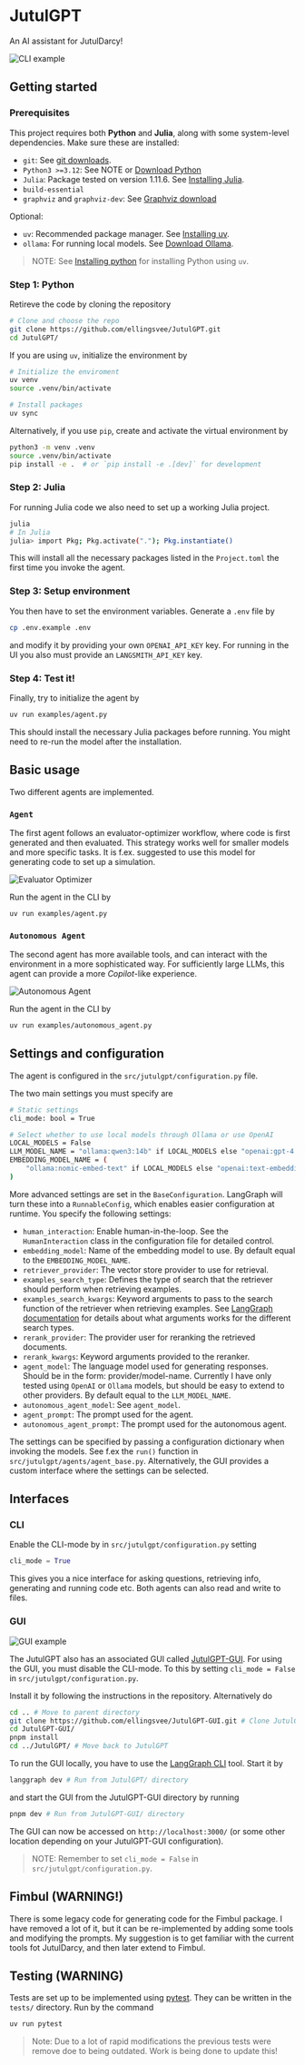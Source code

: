# JutulGPT

An AI assistant for JutulDarcy!

![CLI example](media/JutulGPT_CLI.png "CLI example")

## Getting started

### Prerequisites

This project requires both **Python** and **Julia**, along with some system-level dependencies. Make sure these are installed:
- `git`: See [git downloads](https://git-scm.com/downloads).
- `Python3 >=3.12`: See NOTE or [Download Python](https://www.python.org/downloads/)
- `Julia`: Package tested on version 1.11.6. See [Installing Julia](https://julialang.org/install/).
- `build-essential`
- `graphviz` and `graphviz-dev`: See [Graphviz download](https://graphviz.org/download/)

Optional:
- `uv`: Recommended package manager. See [Installing uv](https://docs.astral.sh/uv/getting-started/installation/).
- `ollama`: For running local models. See [Download Ollama](https://ollama.com/download).

> NOTE: See [Installing python](https://docs.astral.sh/uv/guides/install-python/) for installing Python using `uv`. 



### Step 1: Python
Retireve the code by cloning the repository
```bash
# Clone and choose the repo
git clone https://github.com/ellingsvee/JutulGPT.git
cd JutulGPT/
```
If you are using `uv`, initialize the environment by
```bash
# Initialize the enviroment
uv venv
source .venv/bin/activate

# Install packages
uv sync
```

Alternatively, if you use `pip`, create and activate the virtual environment by
```bash
python3 -m venv .venv
source .venv/bin/activate
pip install -e .  # or `pip install -e .[dev]` for development
```
### Step 2: Julia
For running Julia code we also need to set up a working Julia project. 
```bash
julia
# In Julia
julia> import Pkg; Pkg.activate("."); Pkg.instantiate()
```
This will install all the necessary packages listed in the `Project.toml` the first time you invoke the agent.


### Step 3: Setup environment
You then have to set the environment variables. Generate a `.env` file by
```bash
cp .env.example .env
```
and modify it by providing your own `OPENAI_API_KEY` key.  For running in the UI you also must provide an `LANGSMITH_API_KEY` key.


### Step 4: Test it!

Finally, try to initialize the agent by
```bash
uv run examples/agent.py
```
This should install the necessary Julia packages before running. You might need to re-run the model after the installation.


## Basic usage
Two different agents are implemented.

### `Agent`
The first agent follows an evaluator-optimizer workflow, where code is first generated and then evaluated. This strategy works well for smaller models and more specific tasks. It is f.ex. suggested to use this model for generating code to set up a simulation.

![Evaluator Optimizer](media/Evaluator_optimizer.png "Evaluator Optimizer")

Run the agent in the CLI by
```bash
uv run examples/agent.py
```

### `Autonomous Agent`
The second agent has more available tools, and can interact with the environment in a more sophisticated way. For sufficiently large LLMs, this agent can provide a more _Copilot_-like experience.

![Autonomous Agent](media/Autonomous_Agent.png "Autonomous Agent")

Run the agent in the CLI by
```bash
uv run examples/autonomous_agent.py
```

## Settings and configuration
The agent is configured in the `src/jutulgpt/configuration.py` file.  

The two main settings you must specify are
```bash
# Static settings
cli_mode: bool = True

# Select whether to use local models through Ollama or use OpenAI
LOCAL_MODELS = False
LLM_MODEL_NAME = "ollama:qwen3:14b" if LOCAL_MODELS else "openai:gpt-4.1"
EMBEDDING_MODEL_NAME = (
    "ollama:nomic-embed-text" if LOCAL_MODELS else "openai:text-embedding-3-small"
)
```

More advanced settings are set in the `BaseConfiguration`. LangGraph will turn these into a `RunnableConfig`, which enables easier configuration at runtime.  You specify the following settings:
- `human_interaction`: Enable human-in-the-loop. See the `HumanInteraction` class in the configuration file for detailed control.
- `embedding_model`: Name of the embedding model to use. By default equal to the `EMBEDDING_MODEL_NAME`.
- `retriever_provider`: The vector store provider to use for retrieval.
- `examples_search_type`: Defines the type of search that the retriever should perform when retrieving examples.
- `examples_search_kwargs`: Keyword arguments to pass to the search function of the retriever when retrieving examples. See [LangGraph documentation](https://python.langchain.com/api_reference/chroma/vectorstores/langchain_chroma.vectorstores.Chroma.html#langchain_chroma.vectorstores.Chroma.as_retriever) for details about what arguments works for the different search types.
- `rerank_provider`: The provider user for reranking the retrieved documents.
- `rerank_kwargs`: Keyword arguments provided to the reranker.
- `agent_model`: The language model used for generating responses. Should be in the form: provider/model-name. Currently I have only tested using `OpenAI` or `Ollama` models, but should be easy to extend to other providers. By default equal to the `LLM_MODEL_NAME`.
- `autonomous_agent_model`: See `agent_model`.
- `agent_prompt`: The prompt used for the agent.
- `autonomous_agent_prompt`: The prompt used for the autonomous agent.

The settings can be specified by passing a configuration dictionary when invoking the models. See f.ex the `run()` function in `src/jutulgpt/agents/agent_base.py`. Alternatively, the GUI provides a custom interface where the settings can be selected.

## Interfaces
### CLI 

Enable the CLI-mode by in `src/jutulgpt/configuration.py` setting
```python
cli_mode = True
```
This gives you a nice interface for asking questions, retrieving info, generating and running code etc. Both agents can also read and write to files.

### GUI
![GUI example](media/JutulGPT_GUI.png "GUI example")

The JutulGPT also has an associated GUI called [JutulGPT-GUI](https://github.com/ellingsvee/JutulGPT-GUI).  For using the GUI, you must disable the CLI-mode. To this by setting `cli_mode = False` in `src/jutulgpt/configuration.py`.

Install it by following the instructions in the repository. Alternatively do
```bash
cd .. # Move to parent directory
git clone https://github.com/ellingsvee/JutulGPT-GUI.git # Clone JutulGPT-GUI
cd JutulGPT-GUI/
pnpm install
cd ../JutulGPT/ # Move back to JutulGPT
```

To run the GUI locally, you have to use the [LangGraph CLI](https://langchain-ai.github.io/langgraph/cloud/reference/cli/) tool. Start it by
```bash
langgraph dev # Run from JutulGPT/ directory
```
and start the GUI from the JutulGPT-GUI directory by running
```bash
pnpm dev # Run from JutulGPT-GUI/ directory
```
The GUI can now be accessed on `http://localhost:3000/` (or some other location depending on your JutulGPT-GUI configuration).

> NOTE: Remember to set `cli_mode = False` in `src/jutulgpt/configuration.py`.

## Fimbul (WARNING!)
There is some legacy code for generating code for the Fimbul package. I have removed a lot of it, but it can be re-implemented by adding some tools and modifying the prompts. My suggestion is to get familiar with the current tools fot JutulDarcy, and then later extend to Fimbul.

## Testing (WARNING)
Tests are set up to be implemented using [pytest](https://docs.pytest.org/en/stable/). They can be written in the `tests/` directory. Run by the command
```bash
uv run pytest
```
> Note: Due to a lot of rapid modifications the previous tests were remove doe to being outdated. Work is being done to update this!

